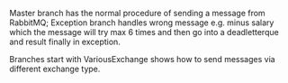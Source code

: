Master branch has the normal procedure of sending a message from RabbitMQ; 
Exception branch handles wrong message e.g. minus salary which the message will try max 6 times and then go into a deadletterque and result finally in exception.

Branches start with VariousExchange shows how to send messages via different exchange type.
